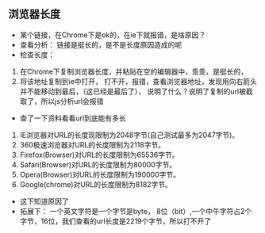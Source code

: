 ## 浏览器长度
* 某个链接，在Chrome下是ok的，在ie下就报错，是啥原因？  
* 查看分析： 链接是挺长的，是不是长度原因造成的呢
* 检查长度： 
1. 在Chrome下复制浏览器长度，并粘贴在空的编辑器中，乖乖，是挺长的，
2. 将该地址复制到ie中打开， 打不开，报错，查看浏览器地址，发现用向右箭头并不能移动到最后，（这已经是最后了），
说明了什么？说明了复制的url被截取了，所以js分析url会报错

* 查了一下资料看看url到底能有多长
1. IE浏览器对URL的长度现限制为2048字节(自己测试最多为2047字节)。
2. 360极速浏览器对URL的长度限制为2118字节。
3. Firefox(Browser)对URL的长度限制为65536字节。
4. Safari(Browser)对URL的长度限制为80000字节。
5. Opera(Browser)对URL的长度限制为190000字节。
6. Google(chrome)对URL的长度限制为8182字节。

* 这下知道原因了
* 拓展下： 一个英文字符是一个字节是byte， 8位（bit）,一个中午字符占2个字节，16位，我们查看的url长度是2219个字节，所以打不开了